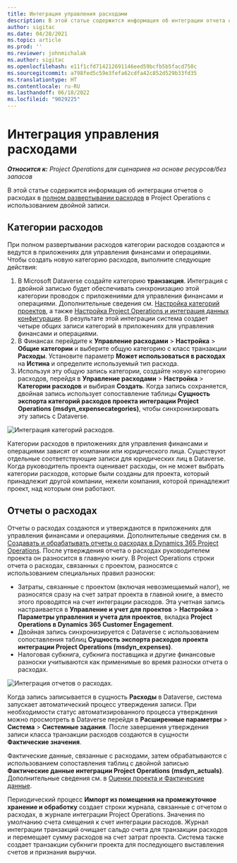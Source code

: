 ```yaml
---
title: Интеграция управления расходами
description: В этой статье содержится информация об интеграции отчета о расходах в Project Operations с использованием двойной записи.
author: sigitac
ms.date: 04/28/2021
ms.topic: article
ms.prod: ''
ms.reviewer: johnmichalak
ms.author: sigitac
ms.openlocfilehash: e11f1cfd714212691146eed59bcfb5b5facd750c
ms.sourcegitcommit: a798fed5c59e3fefa62cdfa42c852d529b33fd35
ms.translationtype: HT
ms.contentlocale: ru-RU
ms.lasthandoff: 06/18/2022
ms.locfileid: "9029225"
---
```

# <a name="expense-management-integration"></a>Интеграция управления расходами

_**Относится к:** Project Operations для сценариев на основе ресурсов/без запасов_

В этой статье содержится информация об интеграции отчетов о расходах в [полном развертывании расходов](../expense/expense-overview.md) в Project Operations с использованием двойной записи.

## <a name="expense-categories"></a>Категории расходов

При полном развертывании расходов категории расходов создаются и ведутся в приложениях для управления финансами и операциями. Чтобы создать новую категорию расходов, выполните следующие действия:

1. В Microsoft Dataverse создайте категорию **транзакция**. Интеграция с двойной записью будет обеспечивать синхронизацию этой категории проводок с приложениями для управления финансами и операциями. Дополнительные сведения см. [Настройка категорий проектов](/dynamics365/project-operations/project-accounting/configure-project-categories), а также [Настройка Project Operations и интеграция данных конфигурации](resource-dual-write-setup-integration.md). В результате этой интеграции система создает четыре общих записи категорий в приложениях для управления финансами и операциями.
2. В Финансах перейдите к **Управление расходами** > **Настройка** > **Общие категории** и выберите общую категорию с класс транзакции **Расходы**. Установите параметр **Может использоваться в расходах** на **Истина** и определите используемый тип расхода.
3. Используя эту общую запись категории, создайте новую категорию расходов, перейдя в **Управление расходами** > **Настройка** > **Категории расходов** и выбирая **Создать**. Когда запись сохраняется, двойная запись использует сопоставление таблицы **Сущность экспорта категорий расходов проекта интеграции Project Operations (msdyn\_expensecategories)**, чтобы синхронизировать эту запись с Dataverse.

  ![Интеграция категорий расходов.](./media/DW6ExpenseCategories.png)

Категории расходов в приложениях для управления финансами и операциями зависят от компании или юридического лица. Существуют отдельные соответствующие записи для юридических лиц в Dataverse. Когда руководитель проекта оценивает расходы, он не может выбрать категории расходов, которые были созданы для проекта, который принадлежит другой компании, нежели компания, которой принадлежит проект, над которым они работают. 

## <a name="expense-reports"></a>Отчеты о расходах

Отчеты о расходах создаются и утверждаются в приложениях для управления финансами и операциями. Дополнительные сведения см. в [Создавать и обрабатывать отчеты о расходах в Dynamics 365 Project Operations](/learn/modules/create-process-expense-reports/). После утверждения отчета о расходах руководителем проекта он разносится в главную книгу. В Project Operations строки отчета о расходах, связанных с проектом, разносятся с использованием специальных правил разноски:

  - Затраты, связанные с проектом (включая невозмещаемый налог), не разносятся сразу на счет затрат проекта в главной книге, а вместо этого проводятся на счет интеграции расходов. Эта учетная запись настраивается в **Управление и учет для проектов** > **Настройка** > **Параметры управления и учета для проектов**, вкладка **Project Operations в Dynamics 365 Customer Engagement**.
  - Двойная запись синхронизируется с Dataverse с использованием сопоставления таблиц **Сущность экспорта расходов проекта интеграции Project Operations (msdyn\_expenses)**.
  - Налоговая субкнига, субкнига поставщика и другие финансовые разноски учитываются как применимые во время разноски отчета о расходах.

  ![Интеграция отчетов о расходах.](./media/DW6ExpenseReports.png)

Когда запись записывается в сущность **Расходы** в Dataverse, система запускает автоматический процесс утверждения записи. При необходимости статус автоматизированного процесса утверждения можно просмотреть в Dataverse перейдя в **Расширенные параметры** > **Система** > **Системные задания**. После завершения утверждения записи класса транзакции расходов создаются в сущности **Фактические значения**.

Фактические данные, связанные с расходами, затем обрабатываются с использованием сопоставления таблиц с двойной записью **Фактические данные интеграции Project Operations (msdyn\_actuals)**. Дополнительные сведения см. в [Оценки проекта и Фактические данные](resource-dual-write-estimates-actuals.md).

Периодический процесс **Импорт из помещения на промежуточное хранение и обработку** создает строки журнала, связанные с отчетом о расходах, в журнале интеграции Project Operations. Значения по умолчанию счета смещения к счет интеграции расходов. Журнал интеграции транзакций очищает сальдо счета для транзакции расходов и перемещает сумму расходов на счет затрат проекта. Система также создает транзакции субкниги проекта для последующего выставления счетов и признания выручки.
